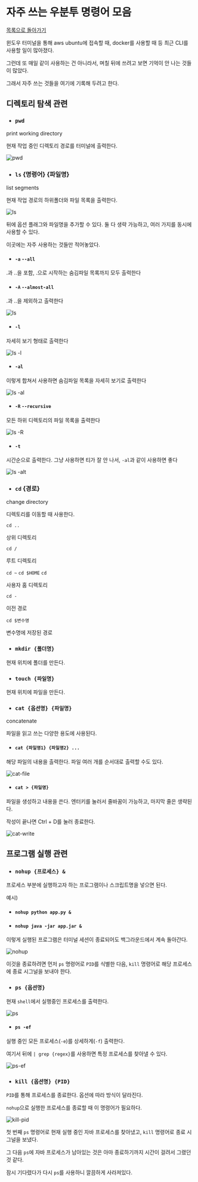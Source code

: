 # 자주 쓰는 우분투 명령어 모음

[목록으로 돌아가기](/README.md)

윈도우 터미널을 통해 aws ubuntu에 접속할 때, docker를 사용할 때 등 최근 CLI를 사용할 일이 많아졌다.

그런데 또 매일 같이 사용하는 건 아니라서, 며칠 뒤에 쓰려고 보면 기억이 안 나는 것들이 많았다.

그래서 자주 쓰는 것들을 여기에 기록해 두려고 한다.

## 디렉토리 탐색 관련

* ### `pwd`

print working directory

현재 작업 중인 디렉토리 경로를 터미널에 출력한다.

![pwd](/images/pwd.png)

* ### `ls` {명령어} {파일명}

list segments

현재 작업 경로의 하위폴더와 파일 목록을 출력한다.

![ls](/images/ls.png)

뒤에 옵션 플래그와 파일명을 추가할 수 있다. 둘 다 생략 가능하고, 여러 가지를 동시에 사용할 수 있다.

이곳에는 자주 사용하는 것들만 적어놓았다.

* #### `-a` `--all`

.과 ..을 포함, .으로 시작하는 숨김파일 목록까지 모두 출력한다

* #### `-A` `--almost-all`

.과 ..을 제외하고 출력한다

![ls](/images/ls-aA.png)

* #### `-l`

자세히 보기 형태로 출력한다

![ls -l](/images/ls-l.png)

* #### `-al`

이렇게 합쳐서 사용하면 숨김파일 목록을 자세히 보기로 출력한다

![ls -al](/images/ls-al.png)

* #### `-R` `--recursive`

모든 하위 디렉토리의 파일 목록을 출력한다

![ls -R](/images/ls-R.png)

* #### `-t`

시간순으로 출력한다. 그냥 사용하면 티가 잘 안 나서, `-al`과 같이 사용하면 좋다

![ls -alt](/images/ls-alt.png)

* ### `cd` {경로}

change directory

디렉토리를 이동할 때 사용한다.

`cd ..`

상위 디렉토리

`cd /`

루트 디렉토리

`cd ~` `cd $HOME` `cd`

사용자 홈 디렉토리

`cd -`

이전 경로

`cd $변수명`

변수명에 저장된 경로

* ### `mkdir {폴더명}`

현재 위치에 폴더를 만든다.

* ### `touch {파일명}`

현재 위치에 파일을 만든다.

* ### `cat {옵션명} {파일명}`

concatenate

파일을 읽고 쓰는 다양한 용도에 사용된다.

* #### `cat {파일명1} {파일명2} ...`

해당 파일의 내용을 출력한다. 파일 여러 개를 순서대로 출력할 수도 있다.

![cat-file](/images/cat-file.png)

* #### `cat > {파일명}`

파일을 생성하고 내용을 쓴다. 엔터키를 눌러서 줄바꿈이 가능하고, 마지막 줄은 생략된다.

작성이 끝나면 Ctrl + D를 눌러 종료한다.

![cat-write](/images/cat-write.png)

## 프로그램 실행 관련

* ### `nohup {프로세스} &`

프로세스 부분에 실행하고자 하는 프로그램이나 스크립트명을 넣으면 된다.

예시)

* #### `nohup python app.py &`

* #### `nohup java -jar app.jar &`

이렇게 실행된 프로그램은 터미널 세션이 종료되어도 백그라운드에서 계속 돌아간다.

![nohup](/images/nohup.png)

이것을 종료하려면 먼저 `ps` 명령어로 `PID`를 식별한 다음, `kill` 명령어로 해당 프로세스에 종료 시그널을 보내야 한다.

* ### `ps {옵션명}`

현재 `shell`에서 실행중인 프로세스를 출력한다.

![ps](/images/ps.png)

* #### `ps -ef`

실행 중인 모든 프로세스(`-e`)를 상세하게(`-f`) 출력한다.

여기서 뒤에 `| grep {regex}`를 사용하면 특정 프로세스를 찾아낼 수 있다.

![ps-ef](/images/ps-ef.png)

* ### `kill {옵션명} {PID}`

`PID`를 통해 프로세스를 종료한다. 옵션에 따라 방식이 달라진다.

`nohup`으로 실행한 프로세스를 종료할 때 이 명령어가 필요하다.

![kill-pid](/images/kill-pid.png)

첫 번째 `ps` 명령어로 현재 실행 중인 자바 프로세스를 찾아냈고, `kill` 명령어로 종료 시그널을 보냈다.

그 다음 `ps`에 자바 프로세스가 남아있는 것은 아마 종료하기까지 시간이 걸려서 그랬던 것 같다.

잠시 기다렸다가 다시 `ps`를 사용하니 깔끔하게 사라져있다.
